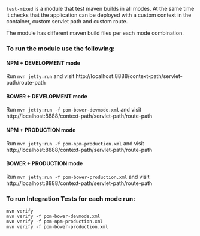 


`test-mixed` is a module that test maven builds in all modes. At the same time it 
checks that the application can be deployed with a custom context in the container, 
custom servlet path and custom route.

The module has different maven build files per each mode combination.

### To run the module use the following:

#### NPM + DEVELOPMENT mode 
 Run `mvn jetty:run` and visit http://localhost:8888/context-path/servlet-path/route-path

#### BOWER + DEVELOPMENT mode 
 Run `mvn jetty:run -f pom-bower-devmode.xml` and visit http://localhost:8888/context-path/servlet-path/route-path

#### NPM + PRODUCTION mode 
 Run `mvn jetty:run -f pom-npm-production.xml` and visit http://localhost:8888/context-path/servlet-path/route-path

#### BOWER + PRODUCTION mode 
 Run `mvn jetty:run -f pom-bower-production.xml` and visit http://localhost:8888/context-path/servlet-path/route-path


### To run Integration Tests for each mode run:

```
mvn verify
mvn verify -f pom-bower-devmode.xml
mvn verify -f pom-npm-production.xml
mvn verify -f pom-bower-production.xml
```



